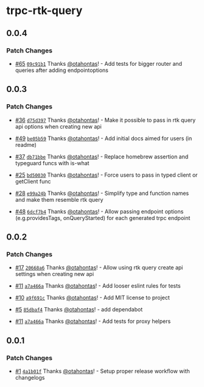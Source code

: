 # trpc-rtk-query

## 0.0.4

### Patch Changes

- [#65](https://github.com/otahontas/trpc-rtk-query/pull/65) [`09c91b1`](https://github.com/otahontas/trpc-rtk-query/commit/09c91b16a7798b6774bebfadc60f5e38f7d77032) Thanks [@otahontas](https://github.com/otahontas)! - Add tests for bigger router and queries after adding endpointoptions

## 0.0.3

### Patch Changes

- [#36](https://github.com/otahontas/trpc-rtk-query/pull/36) [`d75d397`](https://github.com/otahontas/trpc-rtk-query/commit/d75d397b5698ce6478eb6baec6da1f49d582a001) Thanks [@otahontas](https://github.com/otahontas)! - Make it possible to pass in rtk query api options when creating new api

- [#49](https://github.com/otahontas/trpc-rtk-query/pull/49) [`be05b59`](https://github.com/otahontas/trpc-rtk-query/commit/be05b59ee4d347ec733e57598cb39cc6ffc2dd62) Thanks [@otahontas](https://github.com/otahontas)! - Add initial docs aimed for users (in readme)

- [#37](https://github.com/otahontas/trpc-rtk-query/pull/37) [`db71bbe`](https://github.com/otahontas/trpc-rtk-query/commit/db71bbeb960ae2c3b83dd1556064ac9db256e312) Thanks [@otahontas](https://github.com/otahontas)! - Replace homebrew assertion and typeguard funcs with is-what

- [#25](https://github.com/otahontas/trpc-rtk-query/pull/25) [`bd50030`](https://github.com/otahontas/trpc-rtk-query/commit/bd5003046bb807ef2147b72329acdce6b6c647b0) Thanks [@otahontas](https://github.com/otahontas)! - Force users to pass in typed client or getClient func

- [#28](https://github.com/otahontas/trpc-rtk-query/pull/28) [`e99a24b`](https://github.com/otahontas/trpc-rtk-query/commit/e99a24bc2366ccac5e32e5649b9b200c8075d978) Thanks [@otahontas](https://github.com/otahontas)! - Simplify type and function names and make them resemble rtk query

- [#48](https://github.com/otahontas/trpc-rtk-query/pull/48) [`6dcf7b4`](https://github.com/otahontas/trpc-rtk-query/commit/6dcf7b45e3d9a950ef0adba618c943a81efc102f) Thanks [@otahontas](https://github.com/otahontas)! - Allow passing endpoint options (e.g.providesTags, onQueryStarted) for each generated trpc endpoint

## 0.0.2

### Patch Changes

- [#17](https://github.com/otahontas/trpc-rtk-query/pull/17) [`20668a6`](https://github.com/otahontas/trpc-rtk-query/commit/20668a621f396ab16b51e841267f00ba6d4f2573) Thanks [@otahontas](https://github.com/otahontas)! - Allow using rtk query create api settings when creating new api

- [#11](https://github.com/otahontas/trpc-rtk-query/pull/11) [`a7a466a`](https://github.com/otahontas/trpc-rtk-query/commit/a7a466aa09616e2194f3d0fb808dbd31c9346cd3) Thanks [@otahontas](https://github.com/otahontas)! - Add looser eslint rules for tests

- [#10](https://github.com/otahontas/trpc-rtk-query/pull/10) [`a9f691c`](https://github.com/otahontas/trpc-rtk-query/commit/a9f691c7635cc12af493c3b21e1698c54886dbed) Thanks [@otahontas](https://github.com/otahontas)! - Add MIT license to project

- [#5](https://github.com/otahontas/trpc-rtk-query/pull/5) [`85dbaf4`](https://github.com/otahontas/trpc-rtk-query/commit/85dbaf4789487cf558a2ef7a560f508e9573c7a8) Thanks [@otahontas](https://github.com/otahontas)! - add dependabot

- [#11](https://github.com/otahontas/trpc-rtk-query/pull/11) [`a7a466a`](https://github.com/otahontas/trpc-rtk-query/commit/a7a466aa09616e2194f3d0fb808dbd31c9346cd3) Thanks [@otahontas](https://github.com/otahontas)! - Add tests for proxy helpers

## 0.0.1

### Patch Changes

- [#1](https://github.com/otahontas/trpc-rtk-query/pull/1) [`4a1b01f`](https://github.com/otahontas/trpc-rtk-query/commit/4a1b01f45d0b59d2d6dd6302aaeafde189772d2c) Thanks [@otahontas](https://github.com/otahontas)! - Setup proper release workflow with changelogs
